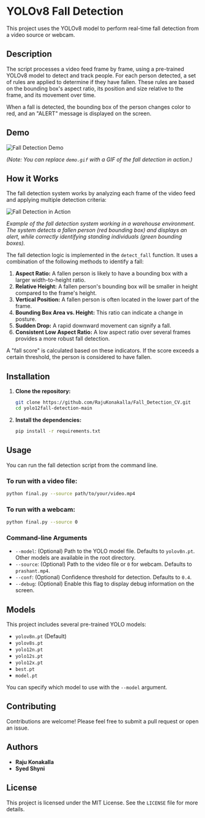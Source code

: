 # YOLOv8 Fall Detection

This project uses the YOLOv8 model to perform real-time fall detection from a video source or webcam.

## Description

The script processes a video feed frame by frame, using a pre-trained YOLOv8 model to detect and track people. For each person detected, a set of rules are applied to determine if they have fallen. These rules are based on the bounding box's aspect ratio, its position and size relative to the frame, and its movement over time.

When a fall is detected, the bounding box of the person changes color to red, and an "ALERT" message is displayed on the screen.

## Demo

![Fall Detection Demo](fall.gif)

*(Note: You can replace `demo.gif` with a GIF of the fall detection in action.)*

## How it Works

The fall detection system works by analyzing each frame of the video feed and applying multiple detection criteria:

![Fall Detection in Action](fall_detection_demo.png)

*Example of the fall detection system working in a warehouse environment. The system detects a fallen person (red bounding box) and displays an alert, while correctly identifying standing individuals (green bounding boxes).*

The fall detection logic is implemented in the `detect_fall` function. It uses a combination of the following methods to identify a fall:

1.  **Aspect Ratio:** A fallen person is likely to have a bounding box with a larger width-to-height ratio.
2.  **Relative Height:** A fallen person's bounding box will be smaller in height compared to the frame's height.
3.  **Vertical Position:** A fallen person is often located in the lower part of the frame.
4.  **Bounding Box Area vs. Height:** This ratio can indicate a change in posture.
5.  **Sudden Drop:** A rapid downward movement can signify a fall.
6.  **Consistent Low Aspect Ratio:** A low aspect ratio over several frames provides a more robust fall detection.

A "fall score" is calculated based on these indicators. If the score exceeds a certain threshold, the person is considered to have fallen.

## Installation

1.  **Clone the repository:**
    ```bash
    git clone https://github.com/RajuKonakalla/Fall_Detection_CV.git
    cd yolo12fall-detection-main
    ```

2.  **Install the dependencies:**
    ```bash
    pip install -r requirements.txt
    ```

## Usage

You can run the fall detection script from the command line.

### To run with a video file:

```bash
python final.py --source path/to/your/video.mp4
```

### To run with a webcam:

```bash
python final.py --source 0
```

### Command-line Arguments

*   `--model`: (Optional) Path to the YOLO model file. Defaults to `yolov8n.pt`. Other models are available in the root directory.
*   `--source`: (Optional) Path to the video file or `0` for webcam. Defaults to `prashant.mp4`.
*   `--conf`: (Optional) Confidence threshold for detection. Defaults to `0.4`.
*   `--debug`: (Optional) Enable this flag to display debug information on the screen.

## Models

This project includes several pre-trained YOLO models:

*   `yolov8n.pt` (Default)
*   `yolov8s.pt`
*   `yolo12n.pt`
*   `yolo12s.pt`
*   `yolo12x.pt`
*   `best.pt`
*   `model.pt`

You can specify which model to use with the `--model` argument.

## Contributing

Contributions are welcome! Please feel free to submit a pull request or open an issue.

## Authors

*   **Raju Konakalla**
*   **Syed Shyni**

## License

This project is licensed under the MIT License. See the `LICENSE` file for more details.
